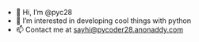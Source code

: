 - 👋 Hi, I’m @pyc28
- 👀 I’m interested in developing cool things with python
- 📫 Contact me at sayhi@pycoder28.anonaddy.com

<!---
pyc28/pyc28 is a ✨ special ✨ repository because its `README.md` (this file) appears on your GitHub profile.
You can click the Preview link to take a look at your changes.
--->
